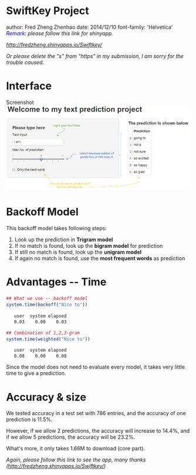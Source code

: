 SwiftKey Project
========================================================
author: Fred Zheng Zhenhao
date: 2014/12/10
font-family: 'Helvetica'
<font  color="blue"><i>Remark:</i></font> <i>please follow this link for shinyapp.

http://fredzheng.shinyapps.io/Swiftkey/

Or  please delete the "s" from "https" in my submission, I am sorry for the trouble caused.</i>

Interface
========================================================
Screenshot
<img src="screenshot.png" />


Backoff Model
========================================================

This backoff model takes following steps:
  1. Look up the prediction in **Trigram model**
  2. If no match is found, look up the **bigram model** for prediction
  3. If still no match is found, look up the **unigram model**
  4. If again no match is found, use the **most frequent words** as prediction



Advantages -- Time
========================================================




```r
## What we use -- backoff model
system.time(backoff("Nice to")) 
```

```
   user  system elapsed 
   0.03    0.00    0.03 
```

```r
## Combination of 1,2,3-gram
system.time(weighted("Nice to"))
```

```
   user  system elapsed 
   0.08    0.00    0.08 
```
Since the model does not need to evaluate every model, it takes very little time to give a prediction.


Accuracy & size
========================================================

We tested accuracy in a test set with 786 entries, and the accuracy of one prediction is 11.5%. 

However, if we allow 2 predictions, the accuracy will increase to 14.4%, and if we allow 5 predictions, the accuracy will be 23.2%.

What's more, it only takes 1.66M to download (core part). 

<i>Again, please follow this link to see the app, many thanks (http://fredzheng.shinyapps.io/Swiftkey/)</i>

  

